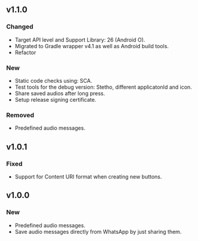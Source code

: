 ## v1.1.0
### Changed
- Target API level and Support Library: 26 (Android O).
- Migrated to Gradle wrapper v4.1 as well as Android build tools.
- Refactor

### New
- Static code checks using: SCA.
- Test tools for the debug version: Stetho, different applicatonId and icon.
- Share saved audios after long press.
- Setup release signing certificate.

### Removed
- Predefined audio messages.

## v1.0.1

### Fixed
- Support for Content URI format when creating new buttons.

## v1.0.0
### New
- Predefined audio messages.
- Save audio messages directly from WhatsApp by just sharing them.